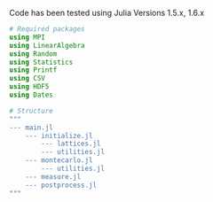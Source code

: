 Code has been tested using Julia Versions 1.5.x, 1.6.x

```julia
# Required packages
using MPI
using LinearAlgebra
using Random
using Statistics
using Printf
using CSV
using HDF5
using Dates

# Structure
"""
--- main.jl
    --- initialize.jl
        --- lattices.jl
        --- utilities.jl
    --- montecarlo.jl 
        --- utilities.jl
    --- measure.jl
    --- postprocess.jl
"""
